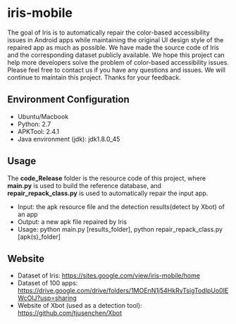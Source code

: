 # iris-mobile
The goal of Iris is to automatically repair the color-based accessibility issues in Android apps while maintaining the original UI design style of the repaired app as much as possible. We have made the source code of Iris and the corresponding dataset publicly available. We hope this project can help more developers solve the problem of color-based accessibility issues. Please feel free to contact us if you have any questions and issues. We will continue to maintain this project. Thanks for your feedback.

## Environment Configuration
* Ubuntu/Macbook
* Python: 2.7
* APKTool: 2.4.1
* Java environment (jdk): jdk1.8.0_45

## Usage
The **code_Release** folder is the resource code of this project, where **main.py** is used to build the reference database, and **repair_repack_class.py** is used to automatically repair the input app.
* Input: the apk resource file and the detection results(detect by Xbot) of an app
* Output: a new apk file repaired by Iris
* Usage: python main.py [results_folder], python repair_repack_class.py [apk(s)_folder]

## Website
* Dataset of Iris: 
https://sites.google.com/view/iris-mobile/home
* Dataset of 100 apps: 
https://drive.google.com/drive/folders/1MOEnN1j54HkRvTsigTodIpUo0IEWcOIJ?usp=sharing
* Website of Xbot (used as a detection tool): 
https://github.com/tjusenchen/Xbot
